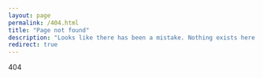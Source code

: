 ```yaml
---
layout: page
permalink: /404.html
title: "Page not found"
description: "Looks like there has been a mistake. Nothing exists here."
redirect: true
---
```


404